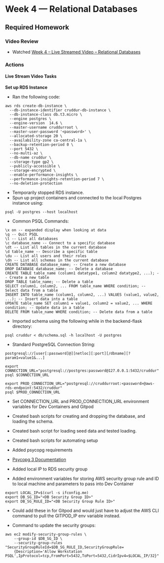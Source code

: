 # Week 4 — Relational Databases

## Required Homework

### Video Review

* Watched [Week 4 – Live Streamed Video – Relational Databases](https://www.youtube.com/live/EtD7Kv5YCUs)

### Actions

#### Live Stream Video Tasks

**Set up RDS Instance**

* Ran the following code:

```
aws rds create-db-instance \
  --db-instance-identifier cruddur-db-instance \
  --db-instance-class db.t3.micro \
  --engine postgres \
  --engine-version  14.6 \
  --master-username cruddurroot \
  --master-user-password '<password>' \
  --allocated-storage 20 \
  --availability-zone ca-central-1a \
  --backup-retention-period 0 \
  --port 5432 \
  --no-multi-az \
  --db-name cruddur \
  --storage-type gp2 \
  --publicly-accessible \
  --storage-encrypted \
  --enable-performance-insights \
  --performance-insights-retention-period 7 \
  --no-deletion-protection
```
* Temporarily stopped RDS instance.
* Spun up project containers and connected to the local Postgres instance using:

```
psql -U postgres --host localhost
```

* Common PSQL Commands:

```
\x on -- expanded display when looking at data
\q -- Quit PSQL
\l -- List all databases
\c database_name -- Connect to a specific database
\dt -- List all tables in the current database
\d table_name -- Describe a specific table
\du -- List all users and their roles
\dn -- List all schemas in the current database
CREATE DATABASE database_name; -- Create a new database
DROP DATABASE database_name; -- Delete a database
CREATE TABLE table_name (column1 datatype1, column2 datatype2, ...); -- Create a new table
DROP TABLE table_name; -- Delete a table
SELECT column1, column2, ... FROM table_name WHERE condition; -- Select data from a table
INSERT INTO table_name (column1, column2, ...) VALUES (value1, value2, ...); -- Insert data into a table
UPDATE table_name SET column1 = value1, column2 = value2, ... WHERE condition; -- Update data in a table
DELETE FROM table_name WHERE condition; -- Delete data from a table
```

* Imported schema using the following while in the backend-flask directory:

```
psql cruddur < db/schema.sql -h localhost -U postgres
```

* Standard PostgreSQL Connection String:

```
postgresql://[user[:password]@][netloc][:port][/dbname][?param1=value1&...]

export CONNECTION_URL="postgresql://postgres:password@127.0.0.1:5432/cruddur"
psql $CONNECTION_URL

export PROD_CONNECTION_URL="postgresql://cruddurroot:<password>@aws-rds-endpoint:5432/cruddur"
psql $PROD_CONNECTION_URL
```

* Set CONNECTION_URL and PROD_CONNECTION_URL environment variables for Dev Containers and Gitpod

* Created bash scripts for creating and dropping the database, and loading the schema.
* Created bash script for loading seed data and tested loading.
* Created bash scripts for automating setup

* Added psycopg requirements
* [Psycopg 3 Documentation](https://www.psycopg.org/psycopg3/)

* Added local IP to RDS security group

* Added environment variables for storing AWS security group rule and ID to local machine and parameters to pass into Dev Container

```
export LOCAL_IP=$(curl -s ifconfig.me)
export DB_SG_ID="<DB Security Group ID>"
export DB_SG_RULE_ID="<DB Security Group Rule ID>"
```

* Could add these in for Gitpod and would just have to adjust the AWS CLI command to pull the GITPOD_IP env variable instead.

* Command to update the security groups:

```
aws ec2 modify-security-group-rules \
    --group-id $DB_SG_ID \
    --security-group-rules "SecurityGroupRuleId=$DB_SG_RULE_ID,SecurityGroupRule=
    {Description='Allow Workstation PSQL',IpProtocol=tcp,FromPort=5432,ToPort=5432,CidrIpv4=$LOCAL_IP/32}"
```